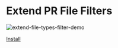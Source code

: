# Extend PR File Filters

![extend-file-types-filter-demo](src/assets/images/extend-file-types-demo.gif)

[Install](https://github.com/iamogbz/oh-my-scripts/raw/feat/pr-file-filters/scripts/pr-file-filters/index.user.js)
